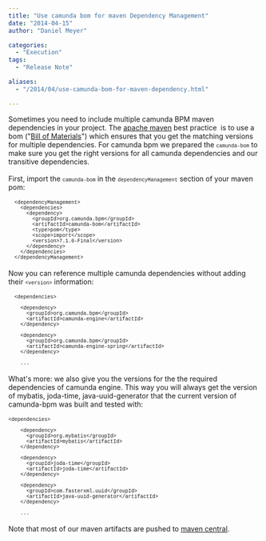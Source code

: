 ```yaml
---
title: "Use camunda bom for maven Dependency Management"
date: "2014-04-15"
author: "Daniel Meyer"

categories:
  - "Execution"
tags: 
  - "Release Note"

aliases:
  - "/2014/04/use-camunda-bom-for-maven-dependency.html"

---
```


<div>
Sometimes you need to include multiple camunda BPM maven dependencies in your project. The <a href="http://maven.apache.org/">apache maven</a> best practice &nbsp;is to use a bom ("<a href="http://maven.apache.org/guides/introduction/introduction-to-dependency-mechanism.html">Bill of Materials</a>") which ensures that you get the matching versions for multiple dependencies. For camunda bpm we prepared the <span style="font-family: Courier New, Courier, monospace; font-size: x-small;">camunda-bom</span> to make sure you get the right versions for all camunda dependencies and our transitive dependencies.<br />
<br />
First, import the <span style="font-family: Courier New, Courier, monospace; font-size: x-small;">camunda-bom</span> in the <span style="font-family: Courier New, Courier, monospace; font-size: x-small;">dependencyManagement</span> section of your maven pom:<br />
<br />
<span style="font-family: Courier New, Courier, monospace; font-size: x-small;">&nbsp; &lt;dependencyManagement&gt;</span><br />
<span style="font-family: Courier New, Courier, monospace; font-size: x-small;">&nbsp; &nbsp; &lt;dependencies&gt;</span><br />
<span style="font-family: Courier New, Courier, monospace; font-size: x-small;">&nbsp; &nbsp; &nbsp; &lt;dependency&gt;</span><br />
<span style="font-family: Courier New, Courier, monospace; font-size: x-small;">&nbsp; &nbsp; &nbsp; &nbsp; &lt;groupId&gt;org.camunda.bpm&lt;/groupId&gt;</span><br />
<span style="font-family: Courier New, Courier, monospace; font-size: x-small;">&nbsp; &nbsp; &nbsp; &nbsp; &lt;artifactId&gt;camunda-bom&lt;/artifactId&gt;</span><br />
<span style="font-family: Courier New, Courier, monospace; font-size: x-small;">&nbsp; &nbsp; &nbsp; &nbsp; &lt;type&gt;pom&lt;/type&gt;</span><br />
<span style="font-family: Courier New, Courier, monospace; font-size: x-small;">&nbsp; &nbsp; &nbsp; &nbsp; &lt;scope&gt;import&lt;/scope&gt;</span><br />
<span style="font-family: Courier New, Courier, monospace; font-size: x-small;">&nbsp; &nbsp; &nbsp; &nbsp; &lt;version&gt;7.1.0-Final&lt;/version&gt;</span><br />
<span style="font-family: Courier New, Courier, monospace; font-size: x-small;">&nbsp; &nbsp; &nbsp; &lt;/dependency&gt;</span><br />
<span style="font-family: Courier New, Courier, monospace; font-size: x-small;">&nbsp; &nbsp; &lt;/dependencies&gt;</span><br />
<span style="font-family: Courier New, Courier, monospace; font-size: x-small;">&nbsp; &lt;/dependencyManagement&gt;</span><br />
<br />
Now you can reference multiple camunda dependencies without adding their <span style="font-family: Courier New, Courier, monospace; font-size: x-small;">&lt;version&gt;</span>&nbsp;information:<br />
<br />
<span style="font-family: Courier New, Courier, monospace; font-size: x-small;">&nbsp; &lt;dependencies&gt;</span><br />
<span style="font-family: Courier New, Courier, monospace; font-size: x-small;">&nbsp;&nbsp;</span><br />
<span style="font-family: Courier New, Courier, monospace; font-size: x-small;">&nbsp; &nbsp; &lt;dependency&gt;</span><br />
<span style="font-family: Courier New, Courier, monospace; font-size: x-small;">&nbsp; &nbsp; &nbsp; &lt;groupId&gt;org.camunda.bpm&lt;/groupId&gt;</span><br />
<span style="font-family: Courier New, Courier, monospace; font-size: x-small;">&nbsp; &nbsp; &nbsp; &lt;artifactId&gt;camunda-engine&lt;/artifactId&gt;</span><br />
<span style="font-family: Courier New, Courier, monospace; font-size: x-small;">&nbsp; &nbsp; &lt;/dependency&gt;</span><br />
<span style="font-family: Courier New, Courier, monospace; font-size: x-small;"><br /></span>
<span style="font-family: Courier New, Courier, monospace; font-size: x-small;">&nbsp; &nbsp; &lt;dependency&gt;</span><br />
<span style="font-family: Courier New, Courier, monospace; font-size: x-small;">&nbsp; &nbsp; &nbsp; &lt;groupId&gt;org.camunda.bpm&lt;/groupId&gt;</span><br />
<span style="font-family: Courier New, Courier, monospace; font-size: x-small;">&nbsp; &nbsp; &nbsp; &lt;artifactId&gt;camunda-engine-spring&lt;/artifactId&gt;</span><br />
<span style="font-family: Courier New, Courier, monospace; font-size: x-small;">&nbsp; &nbsp; &lt;/dependency&gt;</span><br />
<span style="font-family: Courier New, Courier, monospace; font-size: x-small;">&nbsp; &nbsp;&nbsp;</span><br />
<span style="font-family: Courier New, Courier, monospace; font-size: x-small;">&nbsp; &nbsp; ...</span><br />
<br />
What's more: we also give you the versions for the the required dependencies of camunda engine. This way you will always get the version of mybatis, joda-time, java-uuid-generator that the current version of camunda-bpm was built and tested with:<br />
<br />
<span style="font-family: Courier New, Courier, monospace; font-size: x-small;">&lt;dependencies&gt;</span><br />
<span style="font-family: Courier New, Courier, monospace; font-size: x-small;"><br /></span>
<span style="font-family: Courier New, Courier, monospace; font-size: x-small;">&nbsp; &nbsp; &lt;dependency&gt;</span><br />
<span style="font-family: Courier New, Courier, monospace; font-size: x-small;">&nbsp; &nbsp; &nbsp; &lt;groupId&gt;org.mybatis&lt;/groupId&gt;</span><br />
<span style="font-family: Courier New, Courier, monospace; font-size: x-small;">&nbsp; &nbsp; &nbsp; &lt;artifactId&gt;mybatis&lt;/artifactId&gt;</span><br />
<span style="font-family: Courier New, Courier, monospace; font-size: x-small;">&nbsp; &nbsp; &lt;/dependency&gt;</span><br />
<span style="font-family: Courier New, Courier, monospace; font-size: x-small;"><br /></span>
<span style="font-family: Courier New, Courier, monospace; font-size: x-small;">&nbsp; &nbsp; &lt;dependency&gt;</span><br />
<span style="font-family: Courier New, Courier, monospace; font-size: x-small;">&nbsp; &nbsp; &nbsp; &lt;groupId&gt;joda-time&lt;/groupId&gt;</span><br />
<span style="font-family: Courier New, Courier, monospace; font-size: x-small;">&nbsp; &nbsp; &nbsp; &lt;artifactId&gt;joda-time&lt;/artifactId&gt;</span><br />
<span style="font-family: Courier New, Courier, monospace; font-size: x-small;">&nbsp; &nbsp; &lt;/dependency&gt;</span><br />
<span style="font-family: Courier New, Courier, monospace; font-size: x-small;"><br /></span>
<span style="font-family: Courier New, Courier, monospace; font-size: x-small;">&nbsp; &nbsp; &lt;dependency&gt;</span><br />
<span style="font-family: Courier New, Courier, monospace; font-size: x-small;">&nbsp; &nbsp; &nbsp; &lt;groupId&gt;com.fasterxml.uuid&lt;/groupId&gt;</span><br />
<span style="font-family: Courier New, Courier, monospace; font-size: x-small;">&nbsp; &nbsp; &nbsp; &lt;artifactId&gt;java-uuid-generator&lt;/artifactId&gt;</span><br />
<span style="font-family: Courier New, Courier, monospace; font-size: x-small;">&nbsp; &nbsp; &lt;/dependency&gt;</span><br />
<span style="font-family: Courier New, Courier, monospace; font-size: x-small;">&nbsp; &nbsp;&nbsp;</span><br />
<span style="font-family: Courier New, Courier, monospace; font-size: x-small;">&nbsp; &nbsp; ...</span><br />
<br />
Note that most of our maven artifacts are pushed to <a href="http://search.maven.org/#browse%7C-713420858">maven central</a>.<br />
<br />
</div>